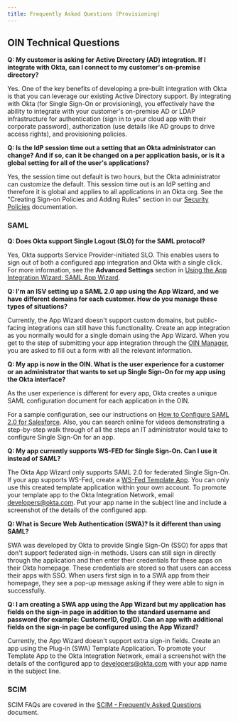 ```yaml
---
title: Frequently Asked Questions (Provisioning)
---
```


## OIN Technical Questions

**Q: My customer is asking for Active Directory (AD) integration. If I integrate with Okta, can I connect to my customer's on-premise directory?**

Yes. One of the key benefits of developing a pre-built integration with Okta is that you can leverage our existing Active Directory support. By integrating with Okta (for Single Sign-On or provisioning), you effectively have the ability to integrate with your customer's on-premise AD or LDAP infrastructure for authentication (sign in to your cloud app with their corporate password), authorization (use details like AD groups to drive access rights), and provisioning policies.

**Q: Is the IdP session time out a setting that an Okta administrator can change? And if so, can it be changed on a per application basis, or is it a global setting for all of the user's applications?**

Yes, the session time out default is two hours, but the Okta administrator can customize the default. This session time out is an IdP setting and therefore it is global and applies to all applications in an Okta org. See the "Creating Sign-on Policies and Adding Rules" section in our [Security Policies](https://help.okta.com/en/prod/okta_help_CSH.htm#ext_Security_Policies) documentation.

### SAML

**Q: Does Okta support Single Logout (SLO) for the SAML protocol?**

Yes, Okta supports Service Provider-initiated SLO. This enables users to sign out of both a configured app integration and Okta with a single click. For more information, see the **Advanced Settings** section in [Using the App Integration Wizard: SAML App Wizard](https://help.okta.com/en/prod/okta_help_CSH.htm#ext_Apps_App_Integration_Wizard).

**Q: I'm an ISV setting up a SAML 2.0 app using the App Wizard, and we have different domains for each customer. How do you manage these types of situations?**

Currently, the App Wizard doesn't support custom domains, but public-facing integrations can still have this functionality. Create an app integration as you normally would for a single domain using the App Wizard. When you get to the step of submitting your app integration through the [OIN Manager](https://oinmanager.okta.com/), you are asked to fill out a form with all the relevant information.

**Q: My app is now in the OIN. What is the user experience for a customer or an administrator that wants to set up Single Sign-On for my app using the Okta interface?**

As the user experience is different for every app, Okta creates a unique SAML configuration document for each application in the OIN.

For a sample configuration, see our instructions on [How to Configure SAML 2.0 for Salesforce](https://saml-doc.okta.com/SAML_Docs/How-to-Configure-SAML-2.0-in-Salesforce.html). Also, you can search online for videos demonstrating a step-by-step walk through of all the steps an IT administrator would take to configure Single Sign-On for an app.

**Q: My app currently supports WS-FED for Single Sign-On. Can I use it instead of SAML?**

The Okta App Wizard only supports SAML 2.0 for federated Single Sign-On. If your app supports WS-Fed, create a [WS-Fed Template App](https://help.okta.com/en/prod/okta_help_CSH.htm#ext_Apps_Configuring_WS_Federation). You can only use this created template application within your own account. To promote your template app to the Okta Integration Network, email <developers@okta.com>. Put your app name in the subject line and include a screenshot of the details of the configured app.

**Q: What is Secure Web Authentication (SWA)? Is it different than using SAML?**

SWA was developed by Okta to provide Single Sign-On (SSO) for apps that don't support federated sign-in methods. Users can still sign in directly through the application and then enter their credentials for these apps on their Okta homepage. These credentials are stored so that users can access their apps with SSO. When users first sign in to a SWA app from their homepage, they see a pop-up message asking if they were able to sign in successfully.

**Q: I am creating a SWA app using the App Wizard but my application has fields on the sign-in page in addition to the standard username and password (for example: CustomerID, OrgID). Can an app with additional fields on the sign-in page be configured using the App Wizard?**

Currently, the App Wizard doesn't support extra sign-in fields. Create an app using the Plug-in (SWA) Template Application. To promote your Template App to the Okta Integration Network, email a screenshot with the details of the configured app to <developers@okta.com> with your app name in the subject line.

### SCIM

SCIM FAQs are covered in the [SCIM - Frequently Asked Questions](/docs/concepts/scim/faqs/) document.
